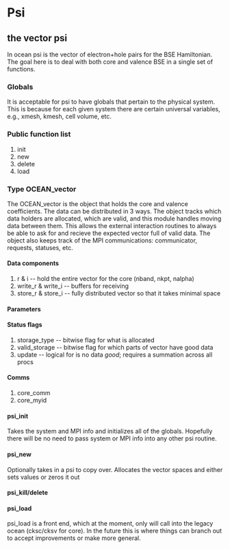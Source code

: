 # Psi

## the vector psi
In ocean psi is the vector of electron+hole pairs for the BSE Hamiltonian. 
The goal here is to deal with both core and valence BSE in a single set of 
functions. 

### Globals
It is acceptable for psi to have globals that pertain to the physical system. 
This is because for each given system there are certain universal variables, 
e.g., xmesh, kmesh, cell volume, etc. 

### Public function list
1. init
2. new
3. delete
4. load

### Type OCEAN_vector
The OCEAN_vector is the object that holds the core and valence coefficients. 
The data can be distributed in 3 ways. The object tracks which data holders 
are allocated, which are valid, and this module handles moving data between 
them. This allows the external interaction routines to always be able to 
ask for and recieve the expected vector full of valid data. The object also 
keeps track of the MPI communications: communicator, requests, statuses, etc.




#### Data components
1. r & i -- hold the entire vector for the core (nband, nkpt, nalpha)
2. write_r & write_i -- buffers for receiving 
3. store_r & store_i -- fully distributed vector so that it takes minimal space

#### Parameters


#### Status flags
1. storage_type -- bitwise flag for what is allocated
2. valid_storage -- bitwise flag for which parts of vector have good data
3. update -- logical for is no data *good*; requires a summation across all procs

#### Comms
1. core_comm
2. core_myid
 


#### psi_init
Takes the system and MPI info and initializes all of the globals. Hopefully 
there will be no need to pass system or MPI info into any other psi routine. 


#### psi_new
Optionally takes in a psi to copy over. Allocates the vector spaces and 
either sets values or zeros it out

#### psi_kill/delete

#### psi_load
psi_load is a front end, which at the moment, only will call into the legacy 
ocean (cksc/cksv for core). In the future this is where things can branch 
out to accept improvements or make more general.

